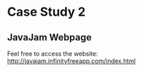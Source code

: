 # Case Study 2 
## JavaJam Webpage

Feel free to access the website: http://javajam.infinityfreeapp.com/index.html